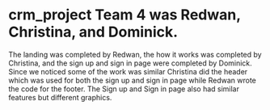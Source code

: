 # crm_project Team 4 was Redwan, Christina, and Dominick.

The landing was completed by Redwan, the how it works was completed by Christina, and the sign up and sign in page were completed by Dominick.
Since we noticed some of the work was similar Christina did the header which was used for both the sign up and sign in page while Redwan wrote the code for the footer.
The Sign up and Sign in page also had similar features but different graphics.
